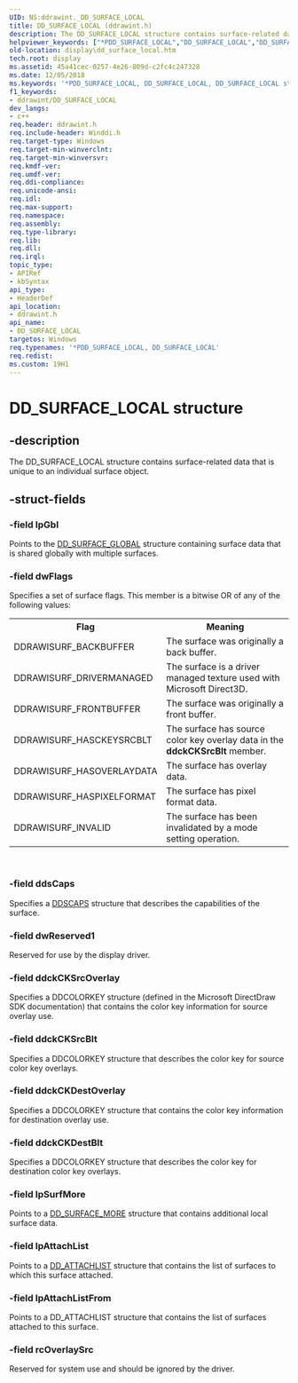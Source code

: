 ```yaml
---
UID: NS:ddrawint._DD_SURFACE_LOCAL
title: DD_SURFACE_LOCAL (ddrawint.h)
description: The DD_SURFACE_LOCAL structure contains surface-related data that is unique to an individual surface object.helpviewer_keywords: ["*PDD_SURFACE_LOCAL","DD_SURFACE_LOCAL","DD_SURFACE_LOCAL structure [Display Devices]","ddrawint/DD_SURFACE_LOCAL","ddstrcts_07a504fc-c8bb-4b48-b825-4da3012e4f95.xml","display.dd_surface_local"]
old-location: display\dd_surface_local.htm
tech.root: display
ms.assetid: 45a41cec-0257-4e26-809d-c2fc4c247328
ms.date: 12/05/2018
ms.keywords: '*PDD_SURFACE_LOCAL, DD_SURFACE_LOCAL, DD_SURFACE_LOCAL structure [Display Devices], ddrawint/DD_SURFACE_LOCAL, ddstrcts_07a504fc-c8bb-4b48-b825-4da3012e4f95.xml, display.dd_surface_local'
f1_keywords:
- ddrawint/DD_SURFACE_LOCAL
dev_langs:
- c++
req.header: ddrawint.h
req.include-header: Winddi.h
req.target-type: Windows
req.target-min-winverclnt: 
req.target-min-winversvr: 
req.kmdf-ver: 
req.umdf-ver: 
req.ddi-compliance: 
req.unicode-ansi: 
req.idl: 
req.max-support: 
req.namespace: 
req.assembly: 
req.type-library: 
req.lib: 
req.dll: 
req.irql: 
topic_type:
- APIRef
- kbSyntax
api_type:
- HeaderDef
api_location:
- ddrawint.h
api_name:
- DD_SURFACE_LOCAL
targetos: Windows
req.typenames: '*PDD_SURFACE_LOCAL, DD_SURFACE_LOCAL'
req.redist: 
ms.custom: 19H1
---
```


# DD_SURFACE_LOCAL structure


## -description


The DD_SURFACE_LOCAL structure contains surface-related data that is unique to an individual surface object.


## -struct-fields




### -field lpGbl

Points to the <a href="https://docs.microsoft.com/windows/desktop/api/ddrawint/ns-ddrawint-dd_surface_global">DD_SURFACE_GLOBAL</a> structure containing surface data that is shared globally with multiple surfaces.


### -field dwFlags

Specifies a set of surface flags. This member is a bitwise OR of any of the following values:

<table>
<tr>
<th>Flag</th>
<th>Meaning</th>
</tr>
<tr>
<td>
DDRAWISURF_BACKBUFFER

</td>
<td>
The surface was originally a back buffer.

</td>
</tr>
<tr>
<td>
DDRAWISURF_DRIVERMANAGED

</td>
<td>
The surface is a driver managed texture used with Microsoft Direct3D.

</td>
</tr>
<tr>
<td>
DDRAWISURF_FRONTBUFFER

</td>
<td>
The surface was originally a front buffer.

</td>
</tr>
<tr>
<td>
DDRAWISURF_HASCKEYSRCBLT

</td>
<td>
The surface has source color key overlay data in the <b>ddckCKSrcBlt</b> member.

</td>
</tr>
<tr>
<td>
DDRAWISURF_HASOVERLAYDATA

</td>
<td>
The surface has overlay data.

</td>
</tr>
<tr>
<td>
DDRAWISURF_HASPIXELFORMAT

</td>
<td>
The surface has pixel format data.

</td>
</tr>
<tr>
<td>
DDRAWISURF_INVALID

</td>
<td>
The surface has been invalidated by a mode setting operation.

</td>
</tr>
</table>
 


### -field ddsCaps

Specifies a <a href="https://docs.microsoft.com/previous-versions/windows/hardware/drivers/ff550286(v=vs.85)">DDSCAPS</a> structure that describes the capabilities of the surface.


### -field dwReserved1

Reserved for use by the display driver.


### -field ddckCKSrcOverlay

Specifies a DDCOLORKEY structure (defined in the Microsoft DirectDraw SDK documentation) that contains the color key information for source overlay use.


### -field ddckCKSrcBlt

Specifies a DDCOLORKEY structure that describes the color key for source color key overlays. 


### -field ddckCKDestOverlay

Specifies a DDCOLORKEY structure that contains the color key information for destination overlay use.


### -field ddckCKDestBlt

Specifies a DDCOLORKEY structure that describes the color key for destination color key overlays.


### -field lpSurfMore

Points to a <a href="https://docs.microsoft.com/windows/desktop/api/ddrawint/ns-ddrawint-dd_surface_more">DD_SURFACE_MORE</a> structure that contains additional local surface data.


### -field lpAttachList

Points to a <a href="https://docs.microsoft.com/windows/desktop/api/ddrawint/ns-ddrawint-dd_attachlist">DD_ATTACHLIST</a> structure that contains the list of surfaces to which this surface attached. 


### -field lpAttachListFrom

Points to a DD_ATTACHLIST structure that contains the list of surfaces attached to this surface. 


### -field rcOverlaySrc

Reserved for system use and should be ignored by the driver. 

